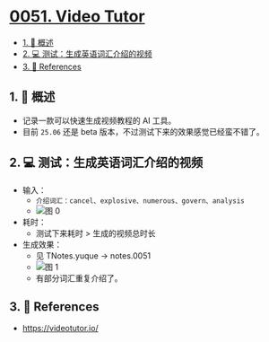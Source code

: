 # [0051. Video Tutor](https://github.com/tnotesjs/TNotes.notes/tree/main/notes/0051.%20Video%20Tutor)

<!-- region:toc -->

- [1. 📝 概述](#1--概述)
- [2. 💻 测试：生成英语词汇介绍的视频](#2--测试生成英语词汇介绍的视频)
- [3. 🔗 References](#3--references)

<!-- endregion:toc -->

## 1. 📝 概述

- 记录一款可以快速生成视频教程的 AI 工具。
- 目前 `25.06` 还是 beta 版本，不过测试下来的效果感觉已经蛮不错了。

## 2. 💻 测试：生成英语词汇介绍的视频

- 输入：
  - `介绍词汇：cancel、explosive、numerous、govern、analysis`
  - ![图 0](https://cdn.jsdelivr.net/gh/tnotesjs/imgs@main/2025-07-07-22-51-15.png)
- 耗时：
  - 测试下来耗时 > 生成的视频总时长
- 生成效果：
  - 见 TNotes.yuque -> notes.0051
  - ![图 1](https://cdn.jsdelivr.net/gh/tnotesjs/imgs@main/2025-07-07-22-57-01.png)
  - 有部分词汇重复介绍了。

## 3. 🔗 References

- https://videotutor.io/
